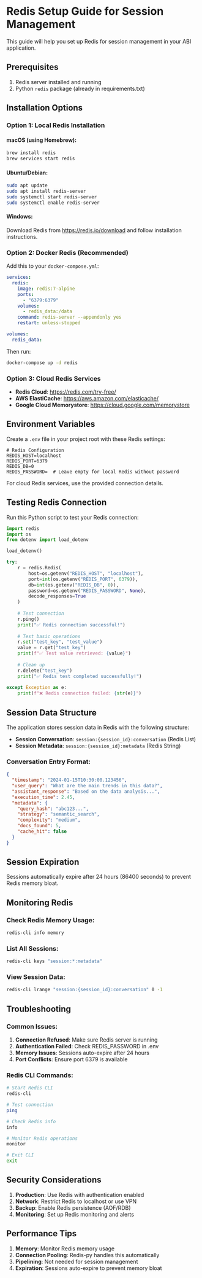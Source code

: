 # Redis Setup Guide for Session Management

This guide will help you set up Redis for session management in your ABI application.

## Prerequisites

1. Redis server installed and running
2. Python `redis` package (already in requirements.txt)

## Installation Options

### Option 1: Local Redis Installation

#### macOS (using Homebrew):
```bash
brew install redis
brew services start redis
```

#### Ubuntu/Debian:
```bash
sudo apt update
sudo apt install redis-server
sudo systemctl start redis-server
sudo systemctl enable redis-server
```

#### Windows:
Download Redis from https://redis.io/download and follow installation instructions.

### Option 2: Docker Redis (Recommended)

Add this to your `docker-compose.yml`:

```yaml
services:
  redis:
    image: redis:7-alpine
    ports:
      - "6379:6379"
    volumes:
      - redis_data:/data
    command: redis-server --appendonly yes
    restart: unless-stopped

volumes:
  redis_data:
```

Then run:
```bash
docker-compose up -d redis
```

### Option 3: Cloud Redis Services

- **Redis Cloud**: https://redis.com/try-free/
- **AWS ElastiCache**: https://aws.amazon.com/elasticache/
- **Google Cloud Memorystore**: https://cloud.google.com/memorystore

## Environment Variables

Create a `.env` file in your project root with these Redis settings:

```env
# Redis Configuration
REDIS_HOST=localhost
REDIS_PORT=6379
REDIS_DB=0
REDIS_PASSWORD=  # Leave empty for local Redis without password
```

For cloud Redis services, use the provided connection details.

## Testing Redis Connection

Run this Python script to test your Redis connection:

```python
import redis
import os
from dotenv import load_dotenv

load_dotenv()

try:
    r = redis.Redis(
        host=os.getenv("REDIS_HOST", "localhost"),
        port=int(os.getenv("REDIS_PORT", 6379)),
        db=int(os.getenv("REDIS_DB", 0)),
        password=os.getenv("REDIS_PASSWORD", None),
        decode_responses=True
    )
    
    # Test connection
    r.ping()
    print("✅ Redis connection successful!")
    
    # Test basic operations
    r.set("test_key", "test_value")
    value = r.get("test_key")
    print(f"✅ Test value retrieved: {value}")
    
    # Clean up
    r.delete("test_key")
    print("✅ Redis test completed successfully!")
    
except Exception as e:
    print(f"❌ Redis connection failed: {str(e)}")
```

## Session Data Structure

The application stores session data in Redis with the following structure:

- **Session Conversation**: `session:{session_id}:conversation` (Redis List)
- **Session Metadata**: `session:{session_id}:metadata` (Redis String)

### Conversation Entry Format:
```json
{
  "timestamp": "2024-01-15T10:30:00.123456",
  "user_query": "What are the main trends in this data?",
  "assistant_response": "Based on the data analysis...",
  "execution_time": 2.45,
  "metadata": {
    "query_hash": "abc123...",
    "strategy": "semantic_search",
    "complexity": "medium",
    "docs_found": 5,
    "cache_hit": false
  }
}
```

## Session Expiration

Sessions automatically expire after 24 hours (86400 seconds) to prevent Redis memory bloat.

## Monitoring Redis

### Check Redis Memory Usage:
```bash
redis-cli info memory
```

### List All Sessions:
```bash
redis-cli keys "session:*:metadata"
```

### View Session Data:
```bash
redis-cli lrange "session:{session_id}:conversation" 0 -1
```

## Troubleshooting

### Common Issues:

1. **Connection Refused**: Make sure Redis server is running
2. **Authentication Failed**: Check REDIS_PASSWORD in .env
3. **Memory Issues**: Sessions auto-expire after 24 hours
4. **Port Conflicts**: Ensure port 6379 is available

### Redis CLI Commands:
```bash
# Start Redis CLI
redis-cli

# Test connection
ping

# Check Redis info
info

# Monitor Redis operations
monitor

# Exit CLI
exit
```

## Security Considerations

1. **Production**: Use Redis with authentication enabled
2. **Network**: Restrict Redis to localhost or use VPN
3. **Backup**: Enable Redis persistence (AOF/RDB)
4. **Monitoring**: Set up Redis monitoring and alerts

## Performance Tips

1. **Memory**: Monitor Redis memory usage
2. **Connection Pooling**: Redis-py handles this automatically
3. **Pipelining**: Not needed for session management
4. **Expiration**: Sessions auto-expire to prevent memory bloat 